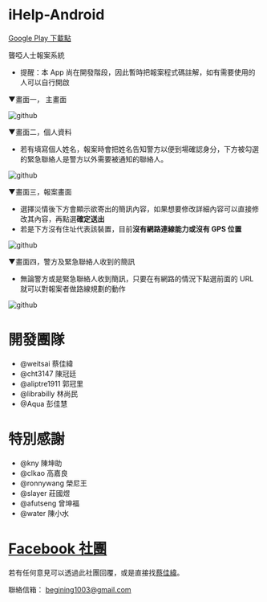 iHelp-Android
=============

[Google Play 下載點](https://play.google.com/store/apps/details?id=edu.stu.ihelp.client&hl=zh_TW)

聾啞人士報案系統
- 提醒：本 App 尚在開發階段，因此暫時把報案程式碼註解，如有需要使用的人可以自行開啟

▼畫面一， 主畫面

![github](https://github.com/cy-project/iHelp-android/blob/master/image/Main.png?raw=true "進入畫面")

▼畫面二，個人資料
- 若有填寫個人姓名，報案時會把姓名告知警方以便到場確認身分，下方被勾選的緊急聯絡人是警方以外需要被通知的聯絡人。

![github](https://github.com/cy-project/iHelp-android/blob/master/image/PersonalData.png?raw=true "填寫個人資訊")

▼畫面三，報案畫面
- 選擇災情後下方會顯示欲寄出的簡訊內容，如果想要修改詳細內容可以直接修改其內容，再點選**確定送出**
- 若是下方沒有住址代表該裝置，目前**沒有網路連線能力或沒有 GPS 位置** 

![github](https://github.com/cy-project/iHelp-android/blob/master/image/General-Internet.png?raw=true "報案畫面")

▼畫面四，警方及緊急聯絡人收到的簡訊
- 無論警方或是緊急聯絡人收到簡訊，只要在有網路的情況下點選前面的 URL 就可以對報案者做路線規劃的動作

![github](https://github.com/cy-project/iHelp-android/blob/master/image/SMS.png?raw=true "簡訊畫面")


開發團隊
========
- @weitsai      蔡佳緯
- @cht3147      陳冠廷
- @aliptre1911  郭冠里
- @librabilly   林尚民
- @Aqua         彭佳慧


特別感謝
========
- @kny          陳坤助
- @clkao        高嘉良
- @ronnywang    榮尼王
- @slayer       莊國煜
- @afutseng     曾坤福
- @water        陳小水


[Facebook 社團](http://www.facebook.com/groups/308375875947826/)
================================================================

若有任何意見可以透過此社團回覆，或是直接找[蔡佳緯](http://www.facebook.com/stuwebbertsai)。

聯絡信箱： begining1003@gmail.com
